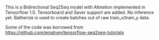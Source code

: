 This is a Bidirectional Seq2Seq model with Attnetion implemented in Tensorflow 1.0.
Tensorboard and Saver support are added.
No inference yet.
Batherize is used to create batches out of raw train_x/train_y data.

Some of the code was borrowed from https://github.com/ematvey/tensorflow-seq2seq-tutorials